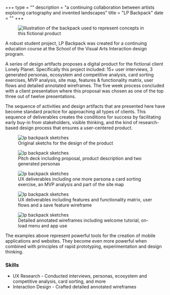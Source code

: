+++
type = ""
description = "a continuing collaboration between artists exploring cartography and invented landscapes"
title = "LP Backpack"
date = "" 
+++

<figure>
<img class="intro-icon" src="img/work/lp-backpack-illustration-black.png" alt="Illustration of the backpack used to represent concepts in this fictional product">
</figure>

A robust student project, LP Backpack was created for a continuing education course at the School of the Visual Arts Interaction design program. 

A series of design artifacts proposes a digital product for the fictional client Lonely Planet. Specifically this project included: 15+ user interviews, 3 generated personas, ecosystem and competitive analysis, card sorting exercises, MVP analysis, site map, features &amp; functionality matrix, user flows and detailed annotated wireframes. The five week process concluded with a client presentation where this proposal was chosen as one of the top three out of twelve presentations.

The sequence of activities and design artifacts that are presented here have become standard practice for approaching all types of clients. This sequence of deliverables creates the conditions for success by facilitating early buy-in from stakeholders, visible thinking, and the kind of research-based design process that ensures a user-centered product.

<figure>
<img
  src="img/work/lp-backpack-sketch@0,25x.jpg"
  srcset="img/work/lp-backpack-sketch.jpg 1280w,
          img/work/lp-backpack-sketch@0,5x.jpg 640w,
          img/work/lp-backpack-sketch@0,25x.jpg 320w"
     sizes="100%"  
     alt="lp backpack sketches"> 
<figcaption>Original sketchs for the design of the product</figcaption>
</figure>
<figure>
<img
  src="img/work/lp_0000_lpbackpack-01_4-plex.png"
  srcset="img/work/lp_0000_lpbackpack-01_4-plex.png 1280w,
          img/work/ 640w,
          img/work/ 320w"
     sizes="100%"  
     alt="lp backpack sketches">
<figcaption>Pitch deck including proposal, product description and two generated personas</figcaption>
</figure>
<figure>
<img
  src="img/work/lp_0001_lpbackpack-02.png"
  srcset="img/work/lp_0001_lpbackpack-02.png 1280w,
          img/work/ 640w,
          img/work/ 320w"
     sizes="100%"  
     alt="lp backpack sketches">
<figcaption>UX deliverables including one more parsona a card sorting exercise, an MVP analysis and part of the site map</figcaption>
</figure>
<figure>
<img
  src="img/work/lp_0002_lpbackpack-03.png"
  srcset="img/work/lp_0002_lpbackpack-03.png 1280w,
          img/work/ 640w,
          img/work/ 320w"
     sizes="100%"  
     alt="lp backpack sketches">
  <figcaption>UX deliverables including features and functionality matrix, user flows and a save feature wireframe</figcaption>     
</figure>
<figure>
<img
  src="img/work/lp_0003_lpbackpack-04.png"
  srcset="img/work/lp_0003_lpbackpack-04.png 1280w,
          img/work/ 640w,
          img/work/ 320w"
     sizes="100%"  
     alt="lp backpack sketches">
<figcaption>Detailed annotated wireframes including welcome tutorial, on-load menu and app use</figcaption>     
</figure> 

The examples above represent powerful tools for the creation of mobile applications and websites. They become even more powerful when combined with principles of rapid prototyping, experimentation and design thinking. 

### Skills

* UX Research - Conducted interviews, personas, ecosystem and competitive analysis, card sorting, and more
* Interaction Design - Crafted detailed annotated wireframes